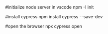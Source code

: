 #initialize node server in vscode
 npm -I init

#install cypress 
npm install cypress --save-dev

#open the browser
npx cypress open

